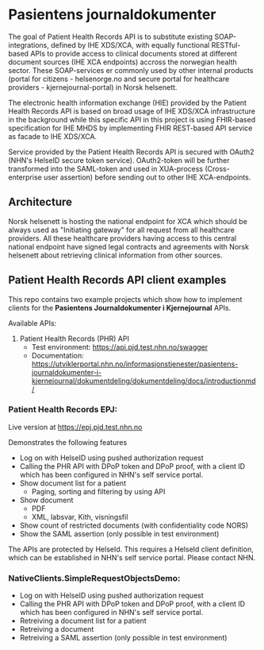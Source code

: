 # Pasientens journaldokumenter

The goal of Patient Health Records API is to substitute existing SOAP-integrations, defined by IHE XDS/XCA, 
with equally functional RESTful-based APIs to provide access to clinical documents stored at different document sources 
(IHE XCA endpoints) accross the norwegian health sector. These SOAP-services er commonly used by other internal products 
(portal for citizens - helsenorge.no and secure portal for healthcare providers - kjernejournal-portal) in Norsk helsenett.

The electronic health information exchange (HIE) provided by the Patient Health Records API is based on broad usage of IHE XDS/XCA 
infrastructure in the background while this specific API in this project is using FHIR-based specification for IHE MHDS 
by implementing FHIR REST-based API service as facade to IHE XDS/XCA.

Service provided by the Patient Health Records API is secured with OAuth2 (NHN's HelseID secure token service). OAuth2-token will be further 
transformed into the SAML-token and used in XUA-process (Cross-enterprise user assertion) before sending out to other IHE XCA-endpoints.

## Architecture
Norsk helsenett is hosting the national endpoint for XCA which should be always used as "Initiating gateway" for all request from all healthcare providers. All these healthcare providers having access to this central national endpoint have signed legal contracts and agreements with Norsk helsenett about retrieving clinical information from other sources. 


## Patient Health Records API client examples

This repo contains two example projects which show how to implement clients for the **Pasientens Journaldokumenter i Kjernejournal** APIs.

Available APIs: 

1. Patient Health Records (PHR) API
   - Test environment: https://api.pjd.test.nhn.no/swagger
   - Documentation: https://utviklerportal.nhn.no/informasjonstjenester/pasientens-journaldokumenter-i-kjernejournal/dokumentdeling/dokumentdeling/docs/introductionmd/
   
### Patient Health Records EPJ:

Live version at https://epj.pjd.test.nhn.no

Demonstrates the following features

- Log on with HelseID using pushed authorization request
- Calling the PHR API with DPoP token and DPoP proof, with a client ID which has been configured in NHN's self service portal. 
- Show document list for a patient
  - Paging, sorting and filtering by using API 
- Show document
  - PDF
  - XML, labsvar, Kith, visningsfil
- Show count of restricted documents (with confidentiality code NORS)
- Show the SAML assertion (only possible in test environment)


The APIs are protected by HelseId. This requires a HelseId client definition, which can be established in NHN's self service portal.
Please contact NHN.

### NativeClients.SimpleRequestObjectsDemo:

- Log on with HelseID using pushed authorization request
- Calling the PHR API with DPoP token and DPoP proof, with a client ID which has been configured in NHN's self service portal. 
- Retreiving a document list for a patient  
- Retreiving a document  
- Retreiving a SAML assertion (only possible in test environment)
